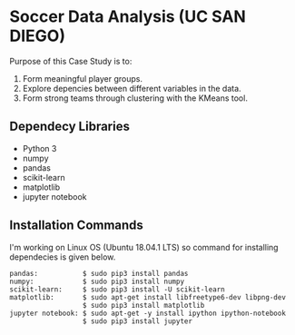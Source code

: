 # Soccer Data Analysis (UC SAN DIEGO)

Purpose of this Case Study is to:
1. Form meaningful player groups.
2. Explore depencies between different variables in the data.
3. Form strong teams through clustering with the KMeans tool.

## Dependecy Libraries
* Python 3
* numpy
* pandas
* scikit-learn
* matplotlib
* jupyter notebook

## Installation Commands
I'm working on Linux OS (Ubuntu 18.04.1 LTS) so command for installing dependecies is given below.

```
pandas:           $ sudo pip3 install pandas
numpy:            $ sudo pip3 install numpy
scikit-learn:     $ sudo pip3 install -U scikit-learn
matplotlib:       $ sudo apt-get install libfreetype6-dev libpng-dev
                  $ sudo pip3 install matplotlib
jupyter notebook: $ sudo apt-get -y install ipython ipython-notebook
                  $ sudo pip3 install jupyter
```
